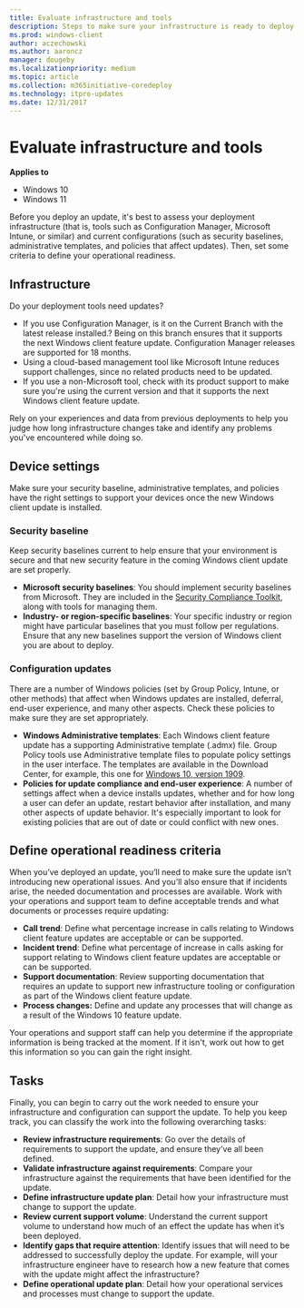 ```yaml
---
title: Evaluate infrastructure and tools
description: Steps to make sure your infrastructure is ready to deploy updates
ms.prod: windows-client
author: aczechowski
ms.author: aaroncz
manager: dougeby
ms.localizationpriority: medium
ms.topic: article
ms.collection: m365initiative-coredeploy
ms.technology: itpro-updates
ms.date: 12/31/2017
---
```


# Evaluate infrastructure and tools

**Applies to**

-   Windows 10
-   Windows 11

Before you deploy an update, it's best to assess your deployment infrastructure (that is, tools such as Configuration Manager, Microsoft Intune, or similar) and current configurations (such as security baselines, administrative templates, and policies that affect updates). Then, set some criteria to define your operational readiness.

## Infrastructure

Do your deployment tools need updates?

- If you use Configuration Manager, is it on the Current Branch with the latest release installed.? Being on this branch ensures that it supports the next Windows client feature update. Configuration Manager releases are supported for 18 months.
- Using a cloud-based management tool like Microsoft Intune reduces support challenges, since no related products need to be updated.
- If you use a non-Microsoft tool, check with its product support to make sure you're using the current version and that it supports the next Windows client feature update.

Rely on your experiences and data from previous deployments to help you judge how long infrastructure changes take and identify any problems you've encountered while doing so.

## Device settings

Make sure your security baseline, administrative templates, and policies have the right settings to support your devices once the new Windows client update is installed.

### Security baseline

Keep security baselines current to help ensure that your environment is secure and that new security feature in the coming Windows client update are set properly.

- **Microsoft security baselines**: You should implement security baselines from Microsoft. They are included in the [Security Compliance Toolkit](https://www.microsoft.com/download/details.aspx?id=55319), along with tools for managing them. 
- **Industry- or region-specific baselines**: Your specific industry or region might have particular baselines that you must follow per regulations. Ensure that any new baselines support the version of Windows client you are about to deploy.

### Configuration updates

There are a number of Windows policies (set by Group Policy, Intune, or other methods) that affect when Windows updates are installed, deferral, end-user experience, and many other aspects. Check these policies to make sure they are set appropriately.

- **Windows Administrative templates**: Each Windows client feature update has a supporting Administrative template (.admx) file. Group Policy tools use Administrative template files to populate policy settings in the user interface. The templates are available in the Download Center, for example, this one for [Windows 10, version 1909](https://www.microsoft.com/download/100591).
- **Policies for update compliance and end-user experience**: A number of settings affect when a device installs updates, whether and for how long a user can defer an update, restart behavior after installation, and many other aspects of update behavior. It's especially important to look for existing policies that are out of date or could conflict with new ones. 


## Define operational readiness criteria

When you’ve deployed an update, you’ll need to make sure the update isn’t introducing new operational issues. And you’ll also ensure that if incidents arise, the needed documentation and processes are available. Work with your operations and support team to define acceptable trends and what documents or processes require updating:

- **Call trend**: Define what percentage increase in calls relating to Windows client feature updates are acceptable or can be supported.
- **Incident trend**: Define what percentage of increase in calls asking for support relating to Windows client feature updates are acceptable or can be supported.
- **Support documentation**: Review supporting documentation that requires an update to support new infrastructure tooling or configuration as part of the Windows client feature update.
- **Process changes:** Define and update any processes that will change as a result of the Windows 10 feature update.

Your operations and support staff can help you determine if the appropriate information is being tracked at the moment. If it isn't, work out how to get this information so you can gain the right insight. 

## Tasks

Finally, you can begin to carry out the work needed to ensure your infrastructure and configuration can support the update. To help you keep track, you can classify the work into the following overarching tasks:

- **Review infrastructure requirements**: Go over the details of requirements to support the update, and ensure they’ve all been defined.
- **Validate infrastructure against requirements**: Compare your infrastructure against the requirements that have been identified for the update.
- **Define infrastructure update plan**: Detail how your infrastructure must change to support the update.
- **Review current support volume**: Understand the current support volume to understand how much of an effect the update has when it’s been deployed.
- **Identify gaps that require attention**: Identify issues that will need to be addressed to successfully deploy the update. For example, will your infrastructure engineer have to research how a new feature that comes with the update might affect the infrastructure?
- **Define operational update plan**: Detail how your operational services and processes must change to support the update.
